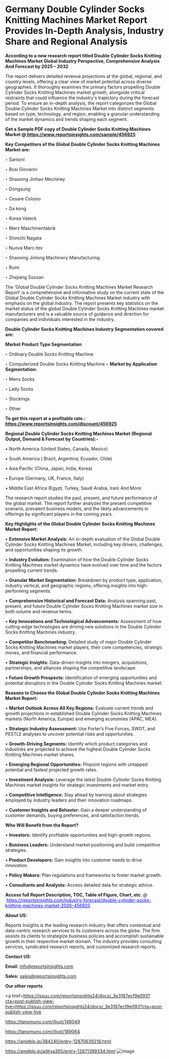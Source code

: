 # Germany Double Cylinder Socks Knitting Machines Market Report Provides In-Depth Analysis, Industry Share and Regional Analysis

<strong>According to a new research report titled Double Cylinder Socks Knitting Machines Market Global Industry Perspective, Comprehensive Analysis And Forecast by 2025 – 2032</strong>

The report delivers detailed revenue projections at the global, regional, and country levels, offering a clear view of market potential across diverse geographies. It thoroughly examines the primary factors propelling Double Cylinder Socks Knitting Machines market growth, alongside critical restraints that could influence the industry's trajectory during the forecast period. To ensure an in-depth analysis, the report categorizes the Global Double Cylinder Socks Knitting Machines Market into distinct segments based on type, technology, and region, enabling a granular understanding of the market dynamics and trends shaping each segment.

<strong>Get a Sample PDF copy of Double Cylinder Socks Knitting Machines Market </strong><strong>@<a href=https://www.reportsinsights.com/sample/456925 style=color:#0000ff;> https://www.reportsinsights.com/sample/456925</a></strong></font>

<strong>Key Competitors of the Global Double Cylinder Socks Knitting Machines Market are:</strong>

‣ Santoni

‣ Busi Giovanni

‣ Shaoxing Jinhao Mechiney

‣ Dongsung

‣ Cesare Colosio

‣ Da kong

‣ Korea Vateck

‣ Merz Maschinenfabrik

‣ Shinichi Nagata

‣ Nuova Marc-tex

‣ Shaoxing Jinlong Machinery Manufacturing

‣ Rumi

‣ Zhejiang Soosan

The ‘Global Double Cylinder Socks Knitting Machines Market Research Report’ is a comprehensive and informative study on the current state of the Global Double Cylinder Socks Knitting Machines Market industry with emphasis on the global industry. The report presents key statistics on the market status of the global Double Cylinder Socks Knitting Machines market manufacturers and is a valuable source of guidance and direction for companies and individuals interested in the industry.

<strong>Double Cylinder Socks Knitting Machines Industry Segmentation covered are:</strong>

<strong>Market Product Type Segmentation</strong>

‣ Ordinary Double Socks Knitting Machine

‣ Computerized Double Socks Knitting Machine
‣ 
<strong>Market by Application Segmentation:</strong>

‣ Mens Socks

‣ Lady Socks

‣ Stockings

‣ Other

<strong>To get this report at a profitable rate.: <a href=https://www.reportsinsights.com/discount/456925 style=color:#0000ff;>https://www.reportsinsights.com/discount/456925</a></strong></font>

<strong>Regional Double Cylinder Socks Knitting Machines Market (Regional Output, Demand &amp; Forecast by Countries):-</strong>

• North America (United States, Canada, Mexico)

• South America ( Brazil, Argentina, Ecuador, Chile)

• Asia Pacific (China, Japan, India, Korea)

• Europe (Germany, UK, France, Italy)

• Middle East Africa (Egypt, Turkey, Saudi Arabia, Iran) And More.

The research report studies the past, present, and future performance of the global market. The report further analyzes the present competitive scenario, prevalent business models, and the likely advancements in offerings by significant players in the coming years.

<strong>Key Highlights of the Global Double Cylinder Socks Knitting Machines Market Report:</strong>

• <strong>Extensive Market Analysis:</strong> An in-depth evaluation of the Global Double Cylinder Socks Knitting Machines Market, including key drivers, challenges, and opportunities shaping its growth.

• <strong>Industry Evolution:</strong> Examination of how the Double Cylinder Socks Knitting Machines market dynamics have evolved over time and the factors propelling current trends.

• <strong>Granular Market Segmentation:</strong> Breakdown by product type, application, industry vertical, and geographic regions, offering insights into high-performing segments.

• <strong>Comprehensive Historical and Forecast Data:</strong> Analysis spanning past, present, and future Double Cylinder Socks Knitting Machines market size in both volume and revenue terms.

• <strong>Key Innovations and Technological Advancements:</strong> Assessment of how cutting-edge technologies are driving new solutions in the Double Cylinder Socks Knitting Machines industry.

• <strong>Competitor Benchmarking:</strong> Detailed study of major Double Cylinder Socks Knitting Machines market players, their core competencies, strategic moves, and financial performance.

• <strong>Strategic Insights:</strong> Data-driven insights into mergers, acquisitions, partnerships, and alliances shaping the competitive landscape.

• <strong>Future Growth Prospects:</strong> Identification of emerging opportunities and potential disruptors in the Double Cylinder Socks Knitting Machines market.

<strong>Reasons to Choose the Global Double Cylinder Socks Knitting Machines Market Report:</strong>

• <strong>Market Outlook Across All Key Regions:</strong> Evaluate current trends and growth projections in established Double Cylinder Socks Knitting Machines markets (North America, Europe) and emerging economies (APAC, MEA).

• <strong>Strategic Industry Assessment:</strong> Use Porter’s Five Forces, SWOT, and PESTLE analyses to uncover potential risks and opportunities.

• <strong>Growth-Driving Segments:</strong> Identify which product categories and industries are projected to achieve the highest Double Cylinder Socks Knitting Machines market shares.

• <strong>Emerging Regional Opportunities:</strong> Pinpoint regions with untapped potential and fastest projected growth rates.

• <strong>Investment Analysis:</strong> Leverage the latest Double Cylinder Socks Knitting Machines market insights for strategic investments and market entry.

• <strong>Competitive Intelligence:</strong> Stay ahead by learning about strategies employed by industry leaders and their innovation roadmaps.

• <strong>Customer Insights and Behavior:</strong> Gain a deeper understanding of customer demands, buying preferences, and satisfaction trends.

<strong>Who Will Benefit from the Report?</strong>

• <strong>Investors:</strong> Identify profitable opportunities and high-growth regions.

• <strong>Business Leaders:</strong> Understand market positioning and build competitive strategies.

• <strong>Product Developers:</strong> Gain insights into customer needs to drive innovation.

• <strong>Policy Makers:</strong> Plan regulations and frameworks to foster market growth.

• <strong>Consultants and Analysts:</strong> Access detailed data for strategic advice.
</ul>
<strong>Access full Report Description, TOC, Table of Figure, Chart, etc. </strong>@  <a href=https://reportsinsights.com/industry-forecast/double-cylinder-socks-knitting-machines-market-2026-456925 style=color:#0000ff;>https://reportsinsights.com/industry-forecast/double-cylinder-socks-knitting-machines-market-2026-456925</a></font>

<strong><strong>About US</strong>:</strong>

Reports Insights is the leading research industry that offers contextual and data-centric research services to its customers across the globe. The firm assists its clients to strategize business policies and accomplish sustainable growth in their respective market domain. The industry provides consulting services, syndicated research reports, and customized research reports.

<strong>Contact US:</strong>

<p class=""""><b>Email:</b> <a href=mailto:info@reportsinsights.com>info@reportsinsights.com</a></p>
<p class=""""><b>Sales:</b> <a href=mailto:sales@reportsinsights.com>sales@reportsinsights.com</a></p>

<strong>Our other reports</strong>

<a href=https://issuu.com/reportsinsights24/docs/_3e3187ecf9e093?cta=post-publish-view-live>https://issuu.com/reportsinsights24/docs/_3e3187ecf9e093?cta=post-publish-view-live</a>

<a href=https://tanomuno.com/illust/148049>https://tanomuno.com/illust/148049</a>

<a href=https://tanomuno.com/illust/189064>https://tanomuno.com/illust/189064</a>

<a href=https://ameblo.jp/384240/entry-12870639218.html>https://ameblo.jp/384240/entry-12870639218.html</a>

<a href=https://ameblo.jp/aditya365/entry-12871389334.html>https://ameblo.jp/aditya365/entry-12871389334.html</a>
![image](https://github.com/user-attachments/assets/1d81aaab-761e-45f8-8771-6c0c7bc9171c)
